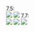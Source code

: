 7.5: <br>
![](sprawozdanie_imgs/7.5-6%20-%20success.jpg)
![](sprawozdanie_imgs/7.5-6%20-%20fail.jpg)
7.7: <br>![](sprawozdanie_imgs/7.7%20-%20success.jpg)
![](sprawozdanie_imgs/)
![](sprawozdanie_imgs/)
